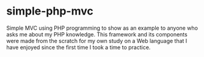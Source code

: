 # simple-php-mvc
Simple MVC using PHP programming to show as an example to anyone who asks me about my PHP knowledge. 
This framework and its components were made from the scratch for my own study on a Web language that I have enjoyed since the first time I took a time to practice. 

